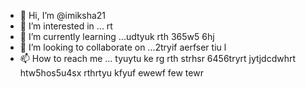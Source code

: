 - 👋 Hi, I’m @imiksha21
- 👀 I’m interested in ... rt
- 🌱 I’m currently learning ...udtyuk rth 365w5 6hj
- 💞️ I’m looking to collaborate on ...2tryif aerfser tiu l
- 📫 How to reach me ... tyuytu ke rg rth strhsr 6456tryrt
 jytjdcdwhrt  htw5hos5u4sx rthrtyu kfyuf ewewf few tewr
<!---
imiksha21/imiksha21 is a ✨ special ✨ repository because its `README.md` (this file) appears on your GitHub profile.
You can click the Preview link to take a look at your changes.
--->
